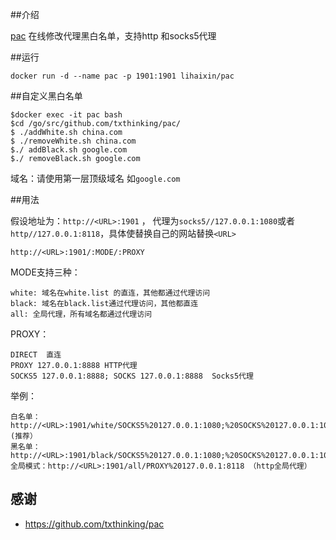 
##介绍

[pac](1) 在线修改代理黑白名单，支持http 和socks5代理
   
##运行

	docker run -d --name pac -p 1901:1901 lihaixin/pac


##自定义黑白名单


	$docker exec -it pac bash
	$cd /go/src/github.com/txthinking/pac/
	$ ./addWhite.sh china.com
	$ ./removeWhite.sh china.com
	$./ addBlack.sh google.com
	$./ removeBlack.sh google.com

域名：请使用第一层顶级域名 如`google.com`

##用法

假设地址为：`http://<URL>:1901`  ，  代理为`socks5//127.0.0.1:1080`或者`http//127.0.0.1:8118`，具体使替换自己的网站替换`<URL>`

	http://<URL>:1901/:MODE/:PROXY

MODE支持三种：
	
	white: 域名在white.list 的直连，其他都通过代理访问
	black: 域名在black.list通过代理访问，其他都直连
	all: 全局代理，所有域名都通过代理访问

PROXY：

	DIRECT  直连
	PROXY 127.0.0.1:8888 HTTP代理
	SOCKS5 127.0.0.1:8888; SOCKS 127.0.0.1:8888  Socks5代理
	
举例：

	白名单：http://<URL>:1901/white/SOCKS5%20127.0.0.1:1080;%20SOCKS%20127.0.0.1:1080   (推荐）
	黑名单：http://<URL>:1901/black/SOCKS5%20127.0.0.1:1080;%20SOCKS%20127.0.0.1:1080
	全局模式：http://<URL>:1901/all/PROXY%20127.0.0.1:8118 （http全局代理）
	
## 感谢
- https://github.com/txthinking/pac

 
